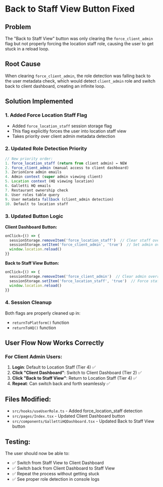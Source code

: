 # Back to Staff View Button Fixed

## Problem
The "Back to Staff View" button was only clearing the `force_client_admin` flag but not properly forcing the location staff role, causing the user to get stuck in a reload loop.

## Root Cause
When clearing `force_client_admin`, the role detection was falling back to the user metadata check, which would detect `client_admin` role and switch back to client dashboard, creating an infinite loop.

## Solution Implemented

### 1. Added Force Location Staff Flag
- Added `force_location_staff` session storage flag
- This flag explicitly forces the user into location staff view
- Takes priority over client admin metadata detection

### 2. Updated Role Detection Priority
```typescript
// New priority order:
1. force_location_staff (return from client admin) ← NEW
2. force_client_admin (manual access to client dashboard)
3. ZerionCore admin emails
4. Admin context (super admin viewing client)
5. Location context (HQ viewing location)
6. Galletti HQ emails
7. Restaurant ownership check
8. User roles table query
9. User metadata fallback (client_admin detection)
10. Default to location staff
```

### 3. Updated Button Logic
**Client Dashboard Button:**
```typescript
onClick={() => {
  sessionStorage.removeItem('force_location_staff')  // Clear staff override
  sessionStorage.setItem('force_client_admin', 'true')  // Set admin override
  window.location.reload()
}}
```

**Back to Staff View Button:**
```typescript
onClick={() => {
  sessionStorage.removeItem('force_client_admin')  // Clear admin override
  sessionStorage.setItem('force_location_staff', 'true')  // Force staff view
  window.location.reload()
}}
```

### 4. Session Cleanup
Both flags are properly cleaned up in:
- `returnToPlatform()` function
- `returnToHQ()` function

## User Flow Now Works Correctly

### For Client Admin Users:
1. **Login**: Default to Location Staff (Tier 4) ✅
2. **Click "Client Dashboard"**: Switch to Client Dashboard (Tier 2) ✅
3. **Click "Back to Staff View"**: Return to Location Staff (Tier 4) ✅
4. **Repeat**: Can switch back and forth seamlessly ✅

## Files Modified:
- `src/hooks/useUserRole.ts` - Added force_location_staff detection
- `src/pages/Index.tsx` - Updated Client Dashboard button
- `src/components/GallettiHQDashboard.tsx` - Updated Back to Staff View button

## Testing:
The user should now be able to:
- ✅ Switch from Staff View to Client Dashboard
- ✅ Switch back from Client Dashboard to Staff View
- ✅ Repeat the process without getting stuck
- ✅ See proper role detection in console logs 